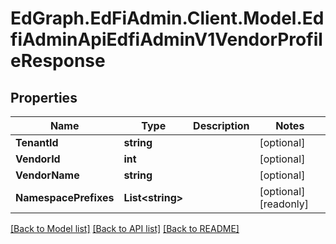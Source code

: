 # EdGraph.EdFiAdmin.Client.Model.EdfiAdminApiEdfiAdminV1VendorProfileResponse

## Properties

Name | Type | Description | Notes
------------ | ------------- | ------------- | -------------
**TenantId** | **string** |  | [optional] 
**VendorId** | **int** |  | [optional] 
**VendorName** | **string** |  | [optional] 
**NamespacePrefixes** | **List&lt;string&gt;** |  | [optional] [readonly] 

[[Back to Model list]](../README.md#documentation-for-models) [[Back to API list]](../README.md#documentation-for-api-endpoints) [[Back to README]](../README.md)

